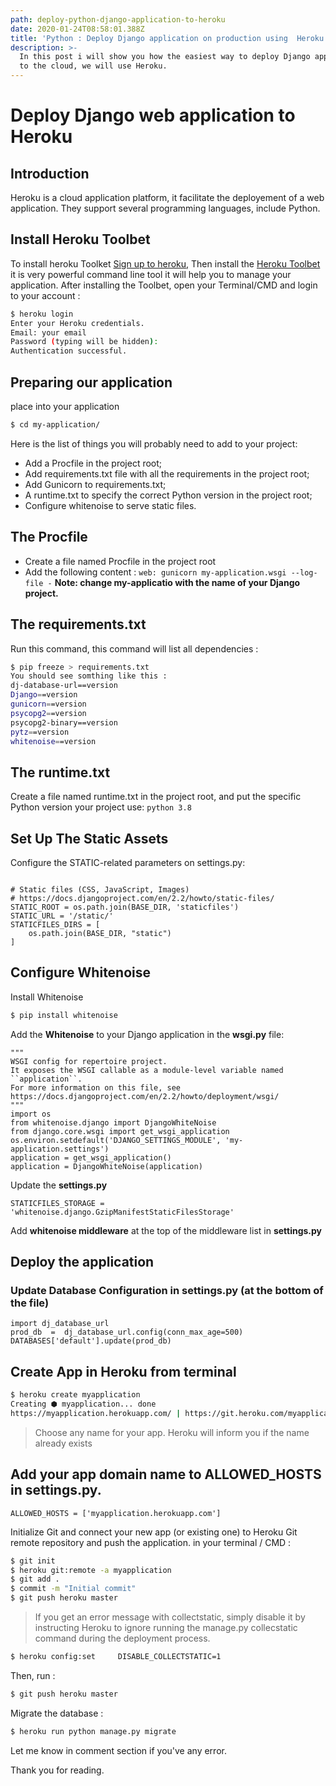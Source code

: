```yaml
---
path: deploy-python-django-application-to-heroku
date: 2020-01-24T08:58:01.388Z
title: 'Python : Deploy Django application on production using  Heroku'
description: >-
  In this post i will show you how the easiest way to deploy Django application
  to the cloud, we will use Heroku.
---
```

# Deploy Django web application to Heroku
## Introduction
Heroku is a cloud application platform, it facilitate the deployement of a web application.
They support several programming languages, include Python.
## Install Heroku Toolbet
To install heroku Toolket [Sign up to heroku](https://signup.heroku.com/),
Then install the [Heroku Toolbet](https://toolbelt.heroku.com/) it is very powerful command line tool it will help you to manage your application.
After installing the Toolbet, open your Terminal/CMD and login to your account :
```sh
$ heroku login
Enter your Heroku credentials.
Email: your email
Password (typing will be hidden):
Authentication successful.
```
## Preparing our application
place into your application
```sh
$ cd my-application/
```
Here is the list of things you will probably need to add to your project:

- Add a Procfile in the project root;
- Add requirements.txt file with all the requirements in the project root;
- Add Gunicorn to requirements.txt;
- A runtime.txt to specify the correct Python version in the project root;
- Configure whitenoise to serve static files.

## The Procfile
- Create a file named Procfile in the project root 
- Add the following content :
```web: gunicorn my-application.wsgi --log-file -```
**Note: change my-applicatio with the name of your Django project.**
## The requirements.txt
Run this command, this command will list all dependencies :
```sh
$ pip freeze > requirements.txt
You should see somthing like this :
dj-database-url==version
Django==version
gunicorn==version
psycopg2==version
psycopg2-binary==version
pytz==version
whitenoise==version
```

## The runtime.txt
Create a file named runtime.txt in the project root, and put the specific Python version your project use:
``` python 3.8 ```
## Set Up The Static Assets
Configure the STATIC-related parameters on settings.py:
```

# Static files (CSS, JavaScript, Images)
# https://docs.djangoproject.com/en/2.2/howto/static-files/
STATIC_ROOT = os.path.join(BASE_DIR, 'staticfiles')
STATIC_URL = '/static/'
STATICFILES_DIRS = [
    os.path.join(BASE_DIR, "static")
]
```
## Configure Whitenoise
Install Whitenoise
```sh
$ pip install whitenoise
```
Add the **Whitenoise** to your Django application in the **wsgi.py** file:
```
"""
WSGI config for repertoire project.
It exposes the WSGI callable as a module-level variable named ``application``.
For more information on this file, see
https://docs.djangoproject.com/en/2.2/howto/deployment/wsgi/
"""
import os
from whitenoise.django import DjangoWhiteNoise
from django.core.wsgi import get_wsgi_application
os.environ.setdefault('DJANGO_SETTINGS_MODULE', 'my-application.settings')
application = get_wsgi_application()
application = DjangoWhiteNoise(application)
```
Update the **settings.py**
```
STATICFILES_STORAGE = 'whitenoise.django.GzipManifestStaticFilesStorage'
```
Add **whitenoise middleware** at the top of the middleware list in **settings.py**
## Deploy the application
### Update Database Configuration in settings.py (at the bottom of the file)
```
import dj_database_url 
prod_db  =  dj_database_url.config(conn_max_age=500)
DATABASES['default'].update(prod_db)
```
## Create App in Heroku from terminal
```sh
$ heroku create myapplication
Creating ⬢ myapplication... done
https://myapplication.herokuapp.com/ | https://git.heroku.com/myapplication.git
```
> Choose any name for your app. Heroku will inform you if the name already exists
## Add your app domain name to ALLOWED_HOSTS in settings.py.
```
ALLOWED_HOSTS = ['myapplication.herokuapp.com']
```
Initialize Git and connect your new app (or existing one) to Heroku Git remote repository and push the application.
in your terminal / CMD :
```sh
$ git init
$ heroku git:remote -a myapplication
$ git add .
$ commit -m "Initial commit"
$ git push heroku master
```
> If you get an error message with collectstatic, simply disable it by instructing Heroku to ignore running the manage.py collecstatic command during the deployment process.
```sh
$ heroku config:set     DISABLE_COLLECTSTATIC=1  
```
Then, run :
```sh
$ git push heroku master
```
Migrate the database :
```sh
$ heroku run python manage.py migrate
```
Let me know in comment section if you've any error.

Thank you for reading.
